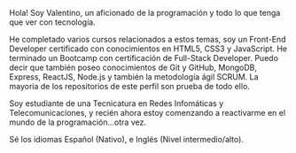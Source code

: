 Hola! Soy Valentino, un aficionado de la programación y todo lo que tenga que ver con tecnología.

He completado varios cursos relacionados a estos temas, soy un Front-End Developer certificado con conocimientos en HTML5, CSS3 y JavaScript.
He terminado un Bootcamp con certificación de Full-Stack Developer. Puedo decir que también poseo conocimientos de Git y GitHub, MongoDB, Express, ReactJS, Node.js y también la metodología ágil SCRUM.
La mayoría de los repositorios de este perfil son prueba de todo ello.

Soy estudiante de una Tecnicatura en Redes Infomáticas y Telecomunicaciones, y recién ahora estoy comenzando a reactivarme en el mundo de la programación...otra vez.

Sé los idiomas Español (Nativo), e Inglés (Nivel intermedio/alto).
<!---
ElWas1/ElWas1 is a ✨ special ✨ repository because its `README.md` (this file) appears on your GitHub profile.
You can click the Preview link to take a look at your changes.
--->
